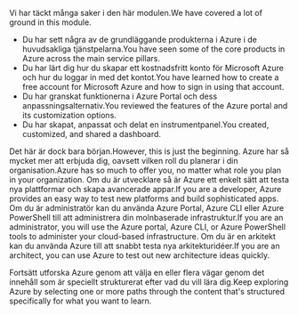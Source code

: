 <span data-ttu-id="b337a-101">Vi har täckt många saker i den här modulen.</span><span class="sxs-lookup"><span data-stu-id="b337a-101">We have covered a lot of ground in this module.</span></span> 

- <span data-ttu-id="b337a-102">Du har sett några av de grundläggande produkterna i Azure i de huvudsakliga tjänstpelarna.</span><span class="sxs-lookup"><span data-stu-id="b337a-102">You have seen some of the core products in Azure across the main service pillars.</span></span>
- <span data-ttu-id="b337a-103">Du har lärt dig hur du skapar ett kostnadsfritt konto för Microsoft Azure och hur du loggar in med det kontot.</span><span class="sxs-lookup"><span data-stu-id="b337a-103">You have learned how to create a free account for Microsoft Azure and how to sign in using that account.</span></span> 
- <span data-ttu-id="b337a-104">Du har granskat funktionerna i Azure Portal och dess anpassningsalternativ.</span><span class="sxs-lookup"><span data-stu-id="b337a-104">You reviewed the features of the Azure portal and its customization options.</span></span> 
- <span data-ttu-id="b337a-105">Du har skapat, anpassat och delat en instrumentpanel.</span><span class="sxs-lookup"><span data-stu-id="b337a-105">You created, customized, and shared a dashboard.</span></span>

<span data-ttu-id="b337a-106">Det här är dock bara början.</span><span class="sxs-lookup"><span data-stu-id="b337a-106">However, this is just the beginning.</span></span> <span data-ttu-id="b337a-107">Azure har så mycket mer att erbjuda dig, oavsett vilken roll du planerar i din organisation.</span><span class="sxs-lookup"><span data-stu-id="b337a-107">Azure has so much to offer you, no matter what role you plan in your organization.</span></span> <span data-ttu-id="b337a-108">Om du är utvecklare så är Azure ett enkelt sätt att testa nya plattformar och skapa avancerade appar.</span><span class="sxs-lookup"><span data-stu-id="b337a-108">If you are a developer, Azure provides an easy way to test new platforms and build sophisticated apps.</span></span> <span data-ttu-id="b337a-109">Om du är administratör kan du använda Azure Portal, Azure CLI eller Azure PowerShell till att administrera din molnbaserade infrastruktur.</span><span class="sxs-lookup"><span data-stu-id="b337a-109">If you are an administrator, you will use the Azure portal, Azure CLI, or Azure PowerShell tools to administer your cloud-based infrastructure.</span></span> <span data-ttu-id="b337a-110">Om du är en arkitekt kan du använda Azure till att snabbt testa nya arkitekturidéer.</span><span class="sxs-lookup"><span data-stu-id="b337a-110">If you are an architect, you can use Azure to test out new architecture ideas quickly.</span></span>

<span data-ttu-id="b337a-111">Fortsätt utforska Azure genom att välja en eller flera vägar genom det innehåll som är speciellt strukturerat efter vad du vill lära dig.</span><span class="sxs-lookup"><span data-stu-id="b337a-111">Keep exploring Azure by selecting one or more paths through the content that's structured specifically for what you want to learn.</span></span>